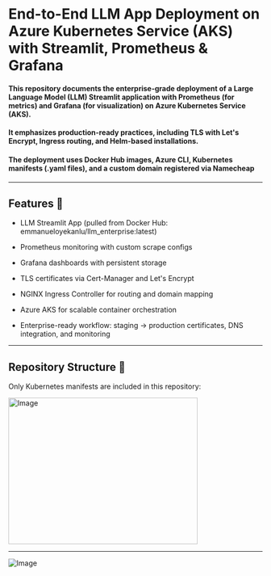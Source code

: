 # End-to-End LLM App Deployment on Azure Kubernetes Service (AKS) with Streamlit, Prometheus & Grafana

#### This repository documents the enterprise-grade deployment of a Large Language Model (LLM) Streamlit application with Prometheus (for metrics) and Grafana (for visualization) on Azure Kubernetes Service (AKS). 

#### It emphasizes production-ready practices, including TLS with Let's Encrypt, Ingress routing, and Helm-based installations.

#### The deployment uses Docker Hub images, Azure CLI, Kubernetes manifests (.yaml files), and a custom domain registered via Namecheap

---

## Features  🌟

* LLM Streamlit App (pulled from Docker Hub: emmanueloyekanlu/llm_enterprise:latest)

* Prometheus monitoring with custom scrape configs

* Grafana dashboards with persistent storage

* TLS certificates via Cert-Manager and Let's Encrypt

* NGINX Ingress Controller for routing and domain mapping

* Azure AKS for scalable container orchestration

* Enterprise-ready workflow: staging → production certificates, DNS integration, and monitoring

--- 

## Repository Structure  📂

Only Kubernetes manifests are included in this repository:

<img width="375" height="290" alt="Image" src="https://github.com/user-attachments/assets/a17bb7f6-70d5-4b48-9568-9d559da15524" />

---

![Image](https://github.com/user-attachments/assets/de441190-a86f-470a-8747-03aedd09f136)
